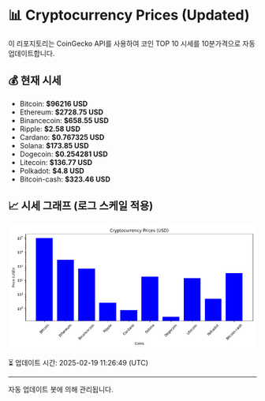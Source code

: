 
# 📊 Cryptocurrency Prices (Updated)

이 리포지토리는 CoinGecko API를 사용하여 코인 TOP 10 시세를 10분가격으로 자동 업데이트합니다.

## 💰 현재 시세
- Bitcoin: **$96216 USD**
- Ethereum: **$2728.75 USD**
- Binancecoin: **$658.55 USD**
- Ripple: **$2.58 USD**
- Cardano: **$0.767325 USD**
- Solana: **$173.85 USD**
- Dogecoin: **$0.254281 USD**
- Litecoin: **$136.77 USD**
- Polkadot: **$4.8 USD**
- Bitcoin-cash: **$323.46 USD**

## 📈 시세 그래프 (로그 스케일 적용)
![Crypto Prices](crypto_prices.png)

⏳ 업데이트 시간: 2025-02-19 11:26:49 (UTC)

---
자동 업데이트 봇에 의해 관리됩니다.

